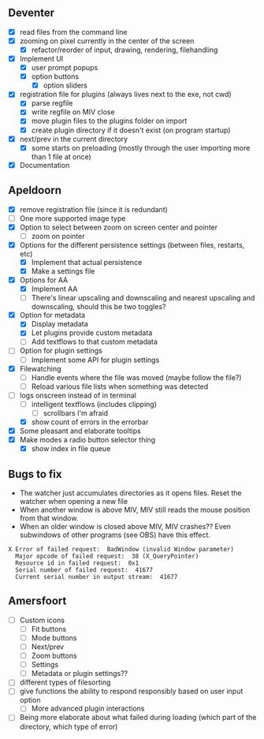 ## Deventer
- [x] read files from the command line
- [x] zooming on pixel currently in the center of the screen
	- [x] refactor/reorder of input, drawing, rendering, filehandling
- [x] Implement UI
	- [x] user prompt popups
	- [x] option buttons
		- [x] option sliders
- [x] registration file for plugins (always lives next to the exe, not cwd)
	- [x] parse regfile
	- [x] write regfile on MIV close
	- [x] move plugin files to the plugins folder on import
	- [x] create plugin directory if it doesn't exist (on program startup)
- [x] next/prev in the current directory
	- [x] some starts on preloading (mostly through the user importing more than 1 file at once)
- [x] Documentation

## Apeldoorn
- [x] remove registration file (since it is redundant)
- [ ] One more supported image type
- [x] Option to select between zoom on screen center and pointer
	- [ ] zoom on pointer
- [x] Options for the different persistence settings (between files, restarts, etc)
	- [x] Implement that actual persistence
	- [x] Make a settings file
- [x] Options for AA
	- [x] Implement AA
	- [ ] There's linear upscaling and downscaling and nearest upscaling and downscaling, should this be two toggles?
- [x] Option for metadata
	- [x] Display metadata
	- [x] Let plugins provide custom metadata
	- [ ] Add textflows to that custom metadata
- [ ] Option for plugin settings
	- [ ] Implement some API for plugin settings
- [x] Filewatching
	- [ ] Handle events where the file was moved (maybe follow the file?)
	- [ ] Reload various file lists when something was detected
- [ ] logs onscreen instead of in terminal
	- [ ] intelligent textflows (includes clipping)
		- [ ] scrollbars I'm afraid
	- [x] show count of errors in the errorbar
- [x] Some pleasant and elaborate tooltips
- [x] Make modes a radio button selector thing
	- [x] show index in file queue

## Bugs to fix
- The watcher just accumulates directories as it opens files. Reset the watcher when opening a new file
- When another window is above MIV, MIV still reads the mouse position from that window.
- When an older window is closed above MIV, MIV crashes?? Even subwindows of other programs (see OBS) have this effect.
```
X Error of failed request:  BadWindow (invalid Window parameter)
  Major opcode of failed request:  38 (X_QueryPointer)
  Resource id in failed request:  0x1
  Serial number of failed request:  41677
  Current serial number in output stream:  41677
```

## Amersfoort
- [ ] Custom icons
	- [ ] Fit buttons
	- [ ] Mode buttons
	- [ ] Next/prev
	- [ ] Zoom buttons
	- [ ] Settings
	- [ ] Metadata or plugin settings??
- [ ] different types of filesorting
- [ ] give functions the ability to respond responsibly based on user input option
	- [ ] More advanced plugin interactions
- [ ] Being more elaborate about what failed during loading (which part of the directory, which type of error)
